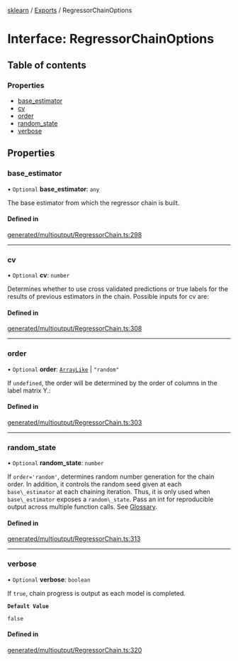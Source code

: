 [sklearn](../readme.md) / [Exports](../modules.md) / RegressorChainOptions

# Interface: RegressorChainOptions

## Table of contents

### Properties

- [base\_estimator](RegressorChainOptions.md#base_estimator)
- [cv](RegressorChainOptions.md#cv)
- [order](RegressorChainOptions.md#order)
- [random\_state](RegressorChainOptions.md#random_state)
- [verbose](RegressorChainOptions.md#verbose)

## Properties

### base\_estimator

• `Optional` **base\_estimator**: `any`

The base estimator from which the regressor chain is built.

#### Defined in

[generated/multioutput/RegressorChain.ts:298](https://github.com/transitive-bullshit/scikit-learn-ts/blob/367336a/packages/sklearn/src/generated/multioutput/RegressorChain.ts#L298)

___

### cv

• `Optional` **cv**: `number`

Determines whether to use cross validated predictions or true labels for the results of previous estimators in the chain. Possible inputs for cv are:

#### Defined in

[generated/multioutput/RegressorChain.ts:308](https://github.com/transitive-bullshit/scikit-learn-ts/blob/367336a/packages/sklearn/src/generated/multioutput/RegressorChain.ts#L308)

___

### order

• `Optional` **order**: [`ArrayLike`](../modules.md#arraylike) \| ``"random"``

If `undefined`, the order will be determined by the order of columns in the label matrix Y.:

#### Defined in

[generated/multioutput/RegressorChain.ts:303](https://github.com/transitive-bullshit/scikit-learn-ts/blob/367336a/packages/sklearn/src/generated/multioutput/RegressorChain.ts#L303)

___

### random\_state

• `Optional` **random\_state**: `number`

If `order='random'`, determines random number generation for the chain order. In addition, it controls the random seed given at each `base\_estimator` at each chaining iteration. Thus, it is only used when `base\_estimator` exposes a `random\_state`. Pass an int for reproducible output across multiple function calls. See [Glossary](../../glossary.html#term-random_state).

#### Defined in

[generated/multioutput/RegressorChain.ts:313](https://github.com/transitive-bullshit/scikit-learn-ts/blob/367336a/packages/sklearn/src/generated/multioutput/RegressorChain.ts#L313)

___

### verbose

• `Optional` **verbose**: `boolean`

If `true`, chain progress is output as each model is completed.

**`Default Value`**

`false`

#### Defined in

[generated/multioutput/RegressorChain.ts:320](https://github.com/transitive-bullshit/scikit-learn-ts/blob/367336a/packages/sklearn/src/generated/multioutput/RegressorChain.ts#L320)
